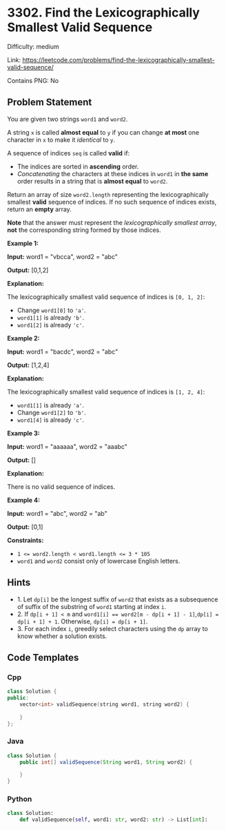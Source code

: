 # 3302. Find the Lexicographically Smallest Valid Sequence

Difficulty: medium

Link: https://leetcode.com/problems/find-the-lexicographically-smallest-valid-sequence/

Contains PNG: No

## Problem Statement

You are given two strings `word1` and `word2`.

A string `x` is called **almost equal** to `y` if you can change **at most** one character in `x` to make it *identical* to `y`.

A sequence of indices `seq` is called **valid** if:

* The indices are sorted in **ascending** order.
* *Concatenating* the characters at these indices in `word1` in **the same** order results in a string that is **almost equal** to `word2`.

Return an array of size `word2.length` representing the lexicographically smallest **valid** sequence of indices. If no such sequence of indices exists, return an **empty** array.

**Note** that the answer must represent the *lexicographically smallest array*, **not** the corresponding string formed by those indices.

**Example 1:**

**Input:** word1 \= "vbcca", word2 \= "abc"

**Output:** \[0,1,2]

**Explanation:**

The lexicographically smallest valid sequence of indices is `[0, 1, 2]`:

* Change `word1[0]` to `'a'`.
* `word1[1]` is already `'b'`.
* `word1[2]` is already `'c'`.

**Example 2:**

**Input:** word1 \= "bacdc", word2 \= "abc"

**Output:** \[1,2,4]

**Explanation:**

The lexicographically smallest valid sequence of indices is `[1, 2, 4]`:

* `word1[1]` is already `'a'`.
* Change `word1[2]` to `'b'`.
* `word1[4]` is already `'c'`.

**Example 3:**

**Input:** word1 \= "aaaaaa", word2 \= "aaabc"

**Output:** \[]

**Explanation:**

There is no valid sequence of indices.

**Example 4:**

**Input:** word1 \= "abc", word2 \= "ab"

**Output:** \[0,1]

**Constraints:**

* `1 <= word2.length < word1.length <= 3 * 105`
* `word1` and `word2` consist only of lowercase English letters.

## Hints

- 1\. Let `dp[i]` be the longest suffix of `word2` that exists as a subsequence of suffix of the substring of `word1` starting at index `i`.
- 2\. If `dp[i + 1] < m` and `word1[i] == word2[m - dp[i + 1] - 1]`,`dp[i] = dp[i + 1] + 1`. Otherwise, `dp[i] = dp[i + 1]`.
- 3\. For each index `i`, greedily select characters using the `dp` array to know whether a solution exists.

## Code Templates

### Cpp
```cpp
class Solution {
public:
    vector<int> validSequence(string word1, string word2) {
        
    }
};
```

### Java
```java
class Solution {
    public int[] validSequence(String word1, String word2) {
        
    }
}
```

### Python
```python
class Solution:
    def validSequence(self, word1: str, word2: str) -> List[int]:
        
```

